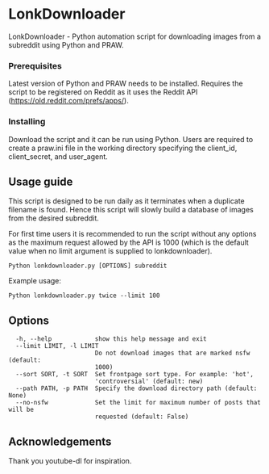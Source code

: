 # LonkDownloader

LonkDownloader - Python automation script for downloading images from a subreddit using Python and PRAW.

### Prerequisites

Latest version of Python and PRAW needs to be installed.
Requires the script to be registered on Reddit as it uses the Reddit API (https://old.reddit.com/prefs/apps/).

### Installing

Download the script and it can be run using Python. Users are required to create a praw.ini file in the working directory specifying the client_id, client_secret, and user_agent.

## Usage guide
This script is designed to be run daily as it terminates when a duplicate filename is found. Hence this script will slowly build a database of images from the desired subreddit.

For first time users it is recommended to run the script without any options as the maximum request allowed by the API is 1000 (which is the default value when no limit argument is supplied to lonkdownloader).

```
Python lonkdownloader.py [OPTIONS] subreddit
```

Example usage:
```
Python lonkdownloader.py twice --limit 100
```

## Options
```            
  -h, --help            show this help message and exit
  --limit LIMIT, -l LIMIT
                        Do not download images that are marked nsfw (default:
                        1000)
  --sort SORT, -t SORT  Set frontpage sort type. For example: 'hot',
                        'controversial' (default: new)
  --path PATH, -p PATH  Specify the download directory path (default: None)
  --no-nsfw             Set the limit for maximum number of posts that will be
                        requested (default: False)
```

## Acknowledgements
Thank you youtube-dl for inspiration.
